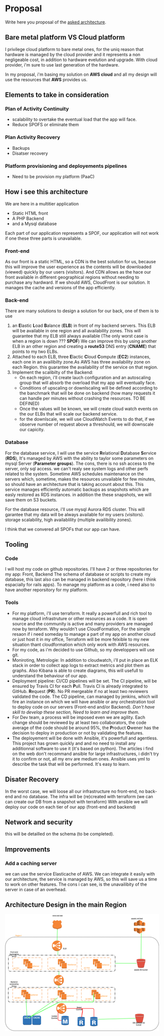 # Proposal

Write here you proposal of the [asked architecture](README.md).
## Bare metal platform VS Cloud platform
I privilege cloud platform to bare metal ones, for the uniq reason that hardware is managed by the cloud provider and it represents  a non negligeable cost, in addition to hardware evelution and upgrade.
With cloud provider, i'm sure to use last generation of the hardware.

In my proposal, i'm basing my solution on **AWS cloud** and all my design will use the resources that **AWS** provides us.

## Elements to take in consideration
### Plan of Activity Continuity
- scalability to overtake the eventual load that the app will face.
- Reduce SPOFS or eliminate them
### Plan Activity Recovery
 - Backups
 - Disatser recovery
 ### Platform provisioning and deployements pipelines
 - Need to be provision my platform (PaaC)
 
 ## How i see this architecture
 We are here in a multitier application
 - Static HTML front
 - A PHP Backend
 - and a Mysql database
 
 Each part of our application represents a SPOF, our application will not work if one these three parts is unavailable.
 
 ### Front-end
 As our front is a static HTML, so a CDN is the best solution for us, because this will improve the user experience as the contents will be downloaded (viewed) quickly by our users (visitors).
 And CDN allows as the hace our front available in different geographical regions without needing to purchase any hardward.
 If we should AWS, CloudFront is our solution. It manages the cache and versions of the app efficiently.
 
 ### Back-end
 There are many solutions to design a solution for our back, one of them is to use 
 1. an **E**lastic **L**oad **B**alance (**ELB**) in front of my backend servers. This ELB will be available in one region and all availability zones.
 This will guarantee that my ELB still always available (The only worst case is when a region is down ??? **SPOF**)
 We can improve this by using another ELB in an other region and creating a **route53** DNS entry (**CNAME**) that points to my two ELBs.
 2. Attached to each ELB, three **E**lactic **C**loud **C**ompute (**EC2**) instances, each one in an availibilty zone.As AWS has three availability zone on each Region. this guarantee the availability of the service on that region.
 3. Implement the scalibilty of the Backend:
    - On each region, i'll create lauch configuration and an autoscaling group that will absorb the overload that my app will eventually face.
    - Conditions of upscaling or downlscaling will be defined according to the banchmark that will be done on backend (how many requests it can handle per minutes without crashing the resources. TO BE DEFINED)
    - Once the values will be known, we will create cloud watch events on the our ELBs that will scale our backend service.
    - for the downlscale, we will use CloudWatch Events to do that, if we observe number of request above a threshould, we will downscale our capicity.
    
 ### Database
 For the database service, I will use the service **R**elational **D**atabase **S**ervice (**RDS**), It's managed by AWS with the ability to taylor some parameters on mysql Server (**Parameter groups**). 
 The cons, there is no ssh access to the server, only sql access. we can't realy see system logs and other perfs related to the system. Sometime AWS schedules maintenance on the servers which, sometime, makes the resources unvailable for few minutes, so should have an architecture that is taking account about this. 
 This service manages efficiently automatic backups as snapshots which are easly restored as RDS instances. in addition the these snapshots, we will save them on S3 buckets.
 
 For the database resource, i'll use mysql Aurora RDS cluster. This will garantee that my data will be always available for my users (visitors). storage scalability, high availablility (multiple availibility zones).
 
 I think that we convered all SPOFs that our app can have.
 
 ## Tooling
 ### Code
 I will host my code on github repositories. I'll have 2 or three repositories for my app: Front, Backend The schema of database or scripts to create my database, this last also can be managed in backend repository (here i think espacially for rails apps).
 To manage my platform as a code, i need also to have another reporsitory for my platform.
 ### Tools
 - For my platform, i'll use terraform. It really a powerfull and rich tool to manage cloud infrastruture or other resources as a code. It is open source and the community is active and many providers are managed now by terraform.
 Why wouldn't use CloudFormation, For the simple resaon if i need someday to manage a part of my app on another cloud or just host it in my office, Terraform will be more felxible to my new situation thant cloudformation which only work with AWS resources.
 - For my code, as i'm decided to use Github, so my developpers will use git.
 - Moniroting, Metrologie: In addition to cloudwatch, i'll put in place an ELK stack in order to collect app logs to extract metrics and plot them as graphs. Also Kibana is able to create diagrams, this will usefull to understand the behaviour of our app.
 - Deployment pipeline: CI/CD pipelines will be set. The CI pipeline, will be ensured by Travis CI for each **P**ull. Travis CI is already integrated to GitHub. **R**equest (**PR**). No PR mergeable if no at least two reviewers validated the code. The CD pipeline, can managed by jenkins, which will fire an instance on which we will have ansible or any orchestration tool to deploy code on our servers (Front-end and/or Backend). _Don't have skill to develop these section, Need to learn and improve them._
 - For Dev team, a process will be imposed even we are agility. Each change should be reviewed by at least two collaborators,  the code average of the code should be around 95%, the **P**roduct **O**wener has the decision to deploy in production or not by validating the features.
 - The deployement will be done with Ansible, it's powerfull and agentless. This project has grown quickly and and no need to install any additionnal software to use it (it's based on python). The articles i find on the web don't recommand ansible for large infrastructures, i didn't try it to confirm or not, all my env are medium ones. 
 Ansible uses yml to describe the task that will be performed. It's easy to learn.
 
 
 ## Disater Recovery
 In the worst case, we will loose all our infrastructure no front-end, no back-end and no database.
 The infra will be (re)created  with terraform (we can can create our DB from a snapshot with terraform)
 With ansible we will deploy our code on each tier of our app (front-end and backend)
 
 
 ## Network and security
this will be detailled on the schema (to be completed).
 
 ## Improvements
 ### Add a caching server 
 we can use the service Elasticache of AWS. We can integrate it easily with our architecture, the service is managed by AWS, so this will save us a time to work on other features.  The cons i can see, is the unavailibity of the server in case of an overhead.
 
## Architecture Design in the main Region
 
 <p align="center"><img src="IWD_test.png" /></p>
 
 
 
 
 
